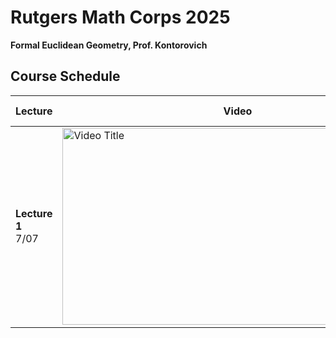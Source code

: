 # Rutgers Math Corps 2025
**Formal Euclidean Geometry, Prof. Kontorovich**

## Course Schedule

| Lecture | Video | Notes | Topics/Comments/Further Links |
|---------|-------|-------|-------------------------------|
| **Lecture 1**<br>7/07 |  <a href="https://youtu.be/I2zaPoj3G50" target="_blank"> <img src="https://img.youtube.com/vi/I2zaPoj3G50/maxresdefault.jpg"  alt="Video Title"  width="560" height="315"> </a> | [Lecture 1 Notes](https://youtube.com) | Topics1 <br> Topic2 |


